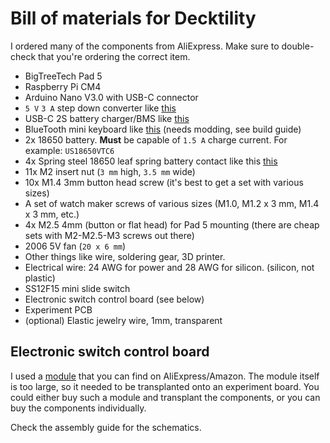 # Bill of materials for Decktility

I ordered many of the components from AliExpress.
Make sure to double-check that you're ordering the correct item.

- BigTreeTech Pad 5
- Raspberry Pi CM4
- Arduino Nano V3.0 with USB-C connector
- `5 V` `3 A` step down converter like [this](pics/step-down-top.jpg)
- USB-C 2S battery charger/BMS like [this](pics/usb-c-bms.jpg)
- BlueTooth mini keyboard like [this](pics/bluetooth-keyboard.jpg) (needs modding, see build guide)
- 2x 18650 battery. **Must** be capable of `1.5 A` charge current. For example: `US18650VTC6`
- 4x Spring steel 18650 leaf spring battery contact like this [this](pics/battery-contacts.jpg)
- 11x M2 insert nut (`3 mm` high, `3.5 mm` wide)
- 10x M1.4 3mm button head screw (it's best to get a set with various sizes)
- A set of watch maker screws of various sizes (M1.0, M1.2 x 3 mm, M1.4 x 3 mm, etc.)
- 4x M2.5 4mm (button or flat head) for Pad 5 mounting (there are cheap sets with M2-M2.5-M3 screws out there)
- 2006 5V fan (`20 x 6 mm`)
- Other things like wire, soldering gear, 3D printer.
- Electrical wire: 24 AWG for power and 28 AWG for silicon. (silicon, not plastic)
- SS12F15 mini slide switch
- Electronic switch control board (see below)
- Experiment PCB
- (optional) Elastic jewelry wire, 1mm, transparent


## Electronic switch control board

I used a [module](pics/fet-module.jpg) that you can find on AliExpress/Amazon. The module itself is too large, 
so it needed to be transplanted onto an experiment board.
You could either buy such a module and transplant the components, or you can buy the components individually.

Check the assembly guide for the schematics.

